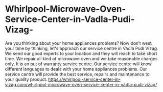 # Whirlpool-Microwave-Oven-Service-Center-in-Vadla-Pudi-Vizag-
Are you thinking about your home appliances problems? Now don’t west your time by thinking, let's approach our service centre in Vadla Pudi Vizag. We send our good experts to your location and they will reach to take short time. We repair all kind of microwave oven and we take reasonable charges only. It is an out of warranty service centre. Our service centre will know different languages to deals with your home appliances problems. Our service centre will provide the best service, repairs and maintenance to your quality product.   https://whirlpool-service-center-in-vizag.com/whirlpool-microwave-oven-service-center-in-vadla-pudi-vizag/

